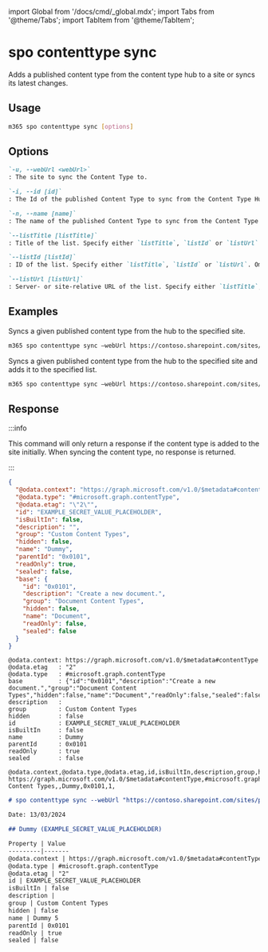 <!-- DISCLAIMER: All secrets, passwords, and sensitive values in this document are examples only and not real credentials. -->
import Global from '/docs/cmd/_global.mdx';
import Tabs from '@theme/Tabs';
import TabItem from '@theme/TabItem';

# spo contenttype sync

Adds a published content type from the content type hub to a site or syncs its latest changes.

## Usage

```sh
m365 spo contenttype sync [options]
```

## Options

```md definition-list
`-u, --webUrl <webUrl>`
: The site to sync the Content Type to.

`-i, --id [id]`
: The Id of the published Content Type to sync from the Content Type Hub. Specify either `id` or `name`.

`-n, --name [name]`
: The name of the published Content Type to sync from the Content Type Hub. Specify either `id` or `name`.

`--listTitle [listTitle]`
: Title of the list. Specify either `listTitle`, `listId` or `listUrl`. Omit to sync as a site content type.

`--listId [listId]`
: ID of the list. Specify either `listTitle`, `listId` or `listUrl`. Omit to sync as a site content type.

`--listUrl [listUrl]`
: Server- or site-relative URL of the list. Specify either `listTitle`, `listId` or `listUrl`. Omit to sync as a site content type.
```

<Global />

## Examples

Syncs a given published content type from the hub to the specified site.

```sh
m365 spo contenttype sync —webUrl https://contoso.sharepoint.com/sites/sales --id 0x01007926A45D687BA842B947286090B8F67D
```

Syncs a given published content type from the hub to the specified site and adds it to the specified list.

```sh
m365 spo contenttype sync —webUrl https://contoso.sharepoint.com/sites/sales --id 0x01007926A45D687BA842B947286090B8F67D --listTitle Contacts
```

## Response

:::info

This command will only return a response if the content type is added to the site initially. When syncing the content type, no response is returned.  

:::

<Tabs>
  <TabItem value="JSON">

  ```json
  {
    "@odata.context": "https://graph.microsoft.com/v1.0/$metadata#contentType",
    "@odata.type": "#microsoft.graph.contentType",
    "@odata.etag": "\"2\"",
    "id": "EXAMPLE_SECRET_VALUE_PLACEHOLDER",
    "isBuiltIn": false,
    "description": "",
    "group": "Custom Content Types",
    "hidden": false,
    "name": "Dummy",
    "parentId": "0x0101",
    "readOnly": true,
    "sealed": false,
    "base": {
      "id": "0x0101",
      "description": "Create a new document.",
      "group": "Document Content Types",
      "hidden": false,
      "name": "Document",
      "readOnly": false,
      "sealed": false
    }
  }
  ```

  </TabItem>
   <TabItem value="Text">

  ```text
  @odata.context: https://graph.microsoft.com/v1.0/$metadata#contentType
  @odata.etag   : "2"
  @odata.type   : #microsoft.graph.contentType
  base          : {"id":"0x0101","description":"Create a new document.","group":"Document Content Types","hidden":false,"name":"Document","readOnly":false,"sealed":false}
  description   :
  group         : Custom Content Types
  hidden        : false
  id            : EXAMPLE_SECRET_VALUE_PLACEHOLDER
  isBuiltIn     : false
  name          : Dummy
  parentId      : 0x0101
  readOnly      : true
  sealed        : false
  ```

  </TabItem>
  <TabItem value="CSV">

  ```csv
  @odata.context,@odata.type,@odata.etag,id,isBuiltIn,description,group,hidden,name,parentId,readOnly,sealed
  https://graph.microsoft.com/v1.0/$metadata#contentType,#microsoft.graph.contentType,"""2""",EXAMPLE_SECRET_VALUE_PLACEHOLDER,,,Custom Content Types,,Dummy,0x0101,1,
  ```

  </TabItem>
  <TabItem value="Markdown">

  ```md
  # spo contenttype sync --webUrl "https://contoso.sharepoint.com/sites/project-x" --name "Dummy"

  Date: 13/03/2024

  ## Dummy (EXAMPLE_SECRET_VALUE_PLACEHOLDER)

  Property | Value
  ---------|-------
  @odata.context | https://graph.microsoft.com/v1.0/$metadata#contentType
  @odata.type | #microsoft.graph.contentType
  @odata.etag | "2"
  id | EXAMPLE_SECRET_VALUE_PLACEHOLDER
  isBuiltIn | false
  description |
  group | Custom Content Types
  hidden | false
  name | Dummy 5
  parentId | 0x0101
  readOnly | true
  sealed | false
  ```

  </TabItem>
</Tabs>

